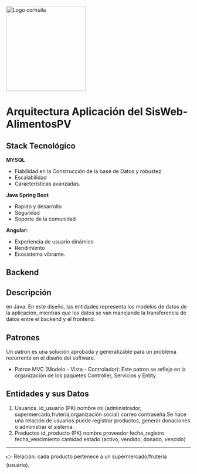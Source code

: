 <img width="217" height="232" alt="Logo corhuila" src="https://github.com/user-attachments/assets/3dbf0b72-4c10-4f27-8004-7fa5954f41bb" />

# Arquitectura Aplicación del SisWeb-AlimentosPV 
## Stack Tecnológico 

**MYSQL** 
- Fiabilidad en la Construcción de la base de Datos y robustez
- Escalabilidad
- Características avanzadas.

**Java Spring Boot**
- Rapido y desarrollo
- Seguridad
- Soporte de la comunidad

**Angular:**
- Experiencia de usuario dinámico 
- Rendimiento 
- Ecosistema vibrante.

## Backend

## Descripción 
en Java. En este diseño, las entidades representa los modelos de datos de la aplicación, mientras que los datos se van manejando la transferencia de datos entre  el backend y el frontend.
## Patrones 
Un patron es una solución aprobada y generalizable para un problema recurrente en el diseño del software.
- Patron MVC (Modelo - Vista - Controlador): Este patron se refleja en la organización de los paquetes Controller, Servicios y Entity 
## Entidades y sus Datos
1. Usuarios.
id_usuario (PK)
nombre
rol (administrador, supermercado,frutería,organización social)
correo
contraseña
Se hace una relación de usuarios puede registrar productos, generar donaciones o administrar el sistema.
2. Productos
id_producto (PK)
nombre 
proveedor
fecha_registro
fecha_vencimiento
cantidad
estado (activo, vendido, donado, vencido)
-----------------------------------------------------------
👉 Relación: cada producto pertenece a un supermercado/frutería (usuario).
